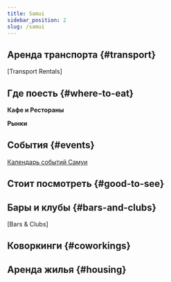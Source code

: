 ```yaml
---
title: Samui
sidebar_position: 2
slug: /samui
---
```




## Аренда транспорта {#transport}


[Transport Rentals]


## Где поесть {#where-to-eat}


**Кафе и Рестораны**


**Рынки**


## События {#events}

[Календарь событий Самуи](https://timesamui.com)


## Стоит посмотреть {#good-to-see}


## Бары и клубы {#bars-and-clubs}


[Bars & Clubs]


## Коворкинги {#coworkings}


## Аренда жилья {#housing}

